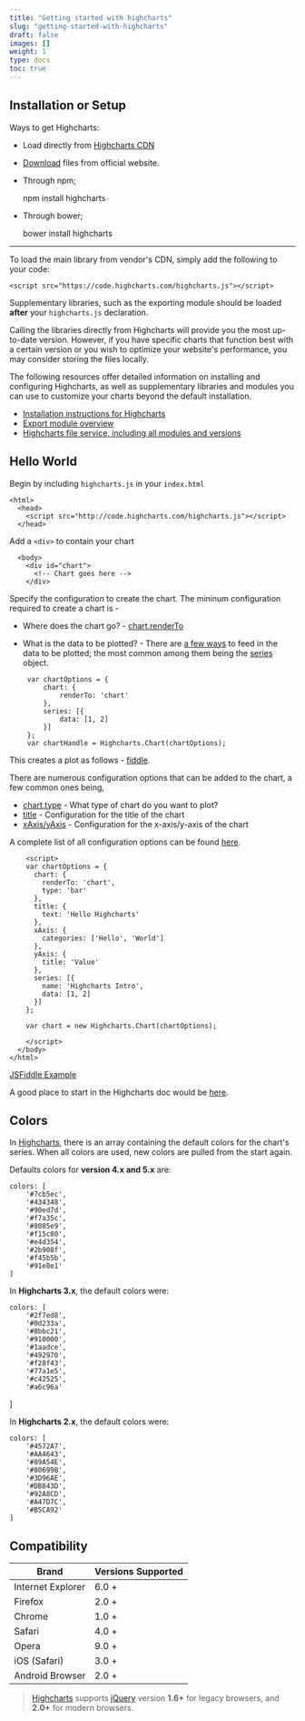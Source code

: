 ```yaml
---
title: "Getting started with highcharts"
slug: "getting-started-with-highcharts"
draft: false
images: []
weight: 1
type: docs
toc: true
---
```


## Installation or Setup
Ways to get Highcharts:

 - Load directly from [Highcharts CDN][1]
 - [Download][2] files from official website.
 - Through npm;


    npm install highcharts

 - Through bower;


    bower install highcharts


----------


To load the main library from vendor's CDN, simply add the following to your code:

    <script src="https://code.highcharts.com/highcharts.js"></script>

Supplementary libraries, such as the exporting module should be loaded **after** your `highcharts.js` declaration.

Calling the libraries directly from Highcharts will provide you the most up-to-date version. However, if you have specific charts that function best with a certain version or you wish to optimize your website's performance, you may consider storing the files locally.

The following resources offer detailed information on installing and configuring Highcharts, as well as supplementary libraries and modules you can use to customize your charts beyond the default installation.

 - [Installation instructions for Highcharts][3]
 - [Export module overview][4]
 - [Highcharts file service, including all modules and versions][1]


  [1]: https://code.highcharts.com/
  [2]: http://www.highcharts.com/download
  [3]: http://www.highcharts.com/docs/getting-started/installation
  [4]: http://www.highcharts.com/docs/export-module/export-module-overview

## Hello World
Begin by including `highcharts.js` in your `index.html`

    <html>
      <head>
        <script src="http://code.highcharts.com/highcharts.js"></script>
      </head>

Add a `<div>` to contain your chart

      <body>
        <div id="chart">
          <!-- Chart goes here -->
        </div>

Specify the configuration to create the chart. The mininum configuration required to create a chart is - 
 - Where does the chart go? - [chart.renderTo][1]
 - What is the data to be plotted? - There are [a few ways][2] to feed in the data to be plotted; the most common among them being the [series][3] object.

        var chartOptions = {
            chart: {
                renderTo: 'chart'  
            },
            series: [{      
                data: [1, 2]
            }]  
        };
        var chartHandle = Highcharts.Chart(chartOptions);
           
This creates a plot as follows - [fiddle][4].

There are numerous configuration options that can be added to the chart, a few common ones being,

 - [chart.type][5] - What type of chart do you want to plot?
 - [title][6] - Configuration for the title of the chart
 - [xAxis/yAxis][7] - Configuration for the x-axis/y-axis of the chart

A complete list of all configuration options can be found [here][8].

        <script>
        var chartOptions = {
          chart: {
            renderTo: 'chart',
            type: 'bar'
          },
          title: {
            text: 'Hello Highcharts'
          },
          xAxis: {
            categories: ['Hello', 'World']
          },
          yAxis: {
            title: 'Value'
          },
          series: [{
            name: 'Highcharts Intro',
            data: [1, 2]
          }]
        };
    
        var chart = new Highcharts.Chart(chartOptions);
        
        </script>
      </body>
    </html>

[JSFiddle Example][9]

A good place to start in the Highcharts doc would be [here][10].


  [1]: http://api.highcharts.com/highcharts/chart.renderTo
  [2]: http://www.highcharts.com/docs/working-with-data/data-intro
  [3]: http://www.highcharts.com/docs/chart-concepts/series
  [4]: https://jsfiddle.net/bbd0m74f/
  [5]: http://www.highcharts.com/docs/chart-and-series-types/chart-types
  [6]: http://www.highcharts.com/docs/chart-concepts/title-and-subtitle
  [7]: http://www.highcharts.com/docs/chart-concepts/axes
  [8]: http://api.highcharts.com/highcharts/
  [9]: https://jsfiddle.net/q2cn88wo/9/
  [10]: http://www.highcharts.com/docs/chart-concepts/understanding-highcharts

## Colors
In [Highcharts](http://www.highcharts.com), there is an array containing the default colors for the chart's series. When all colors are used, new colors are pulled from the start again. 

Defaults colors for **version 4.x and 5.x** are:

    colors: [
        '#7cb5ec', 
        '#434348', 
        '#90ed7d', 
        '#f7a35c', 
        '#8085e9', 
        '#f15c80', 
        '#e4d354', 
        '#2b908f', 
        '#f45b5b', 
        '#91e8e1'
    ]


In **Highcharts 3.x**, the default colors were:

    colors: [
        '#2f7ed8', 
        '#0d233a', 
        '#8bbc21', 
        '#910000', 
        '#1aadce', 
        '#492970', 
        '#f28f43', 
        '#77a1e5', 
        '#c42525', 
        '#a6c96a'
]

In **Highcharts 2.x**, the default colors were:

    colors: [
        '#4572A7', 
        '#AA4643', 
        '#89A54E', 
        '#80699B', 
        '#3D96AE', 
        '#DB843D', 
        '#92A8CD', 
        '#A47D7C', 
        '#B5CA92'
    ]

## Compatibility
 | Brand | Versions Supported|
 | ------ | ------ |
 | Internet Explorer| 6.0 + |
 | Firefox | 2.0 + |
 | Chrome | 1.0 + |
 | Safari | 4.0 + |
 | Opera | 9.0 + |
 | iOS (Safari) | 3.0 + |
 | Android Browser | 2.0 + |
 
 > [Highcharts](http://www.highcharts.com/) supports [jQuery](https://jquery.com/) version **1.6+** for legacy browsers, and **2.0+** for modern browsers.

